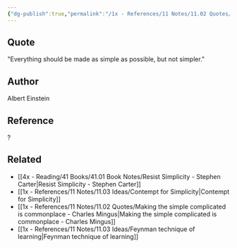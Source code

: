 ```yaml
---
{"dg-publish":true,"permalink":"/1x - References/11 Notes/11.02 Quotes/Everything should be made as simple as possible, but not simpler - Albert Einstein/","title":"Everything should be made as simple as possible, but not simpler - Albert Einstein","noteIcon":""}
---
```



## Quote
"Everything should be made as simple as possible, but not simpler."

## Author
Albert Einstein

## Reference
?

## Related
- [[4x - Reading/41 Books/41.01 Book Notes/Resist Simplicity - Stephen Carter\|Resist Simplicity - Stephen Carter]]
- [[1x - References/11 Notes/11.03 Ideas/Contempt for Simplicity\|Contempt for Simplicity]]
- [[1x - References/11 Notes/11.02 Quotes/Making the simple complicated is commonplace - Charles Mingus\|Making the simple complicated is commonplace - Charles Mingus]]
- [[1x - References/11 Notes/11.03 Ideas/Feynman technique of learning\|Feynman technique of learning]]